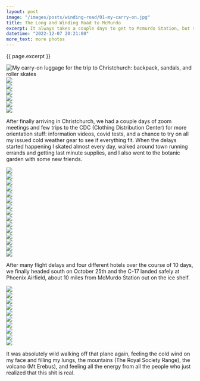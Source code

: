 ```yaml
---
layout: post
image: "/images/posts/winding-road/01-my-carry-on.jpg"
title: The Long and Winding Road to McMurdo
excerpt: It always takes a couple days to get to Mcmurdo Station, but sometimes it takes a couple weeks! I left my home on October 17th, heading west. The flights can be pretty brutal, not to mention all the layovers, and this year was extra special with 13 hours in Brisbane! Thankfully I met a new Antarctica friend on the flight, and we really made the most of it (but then we didn't get into Christchurch until 1am). In total it was about 21 hours of flight time and exactly 48 hours from the moment I left my house in Portland to the moment I walked into my hotel room in Christchurch. And that's just getting to christchurch!
datetime: "2022-12-07 20:21:00"
more_text: more photos
---
```


{{ page.excerpt }}

<div class="row">
  <div class="col-sm-12">
    <img src="{{ page.image }}" alt="My carry-on luggage for the trip to Christchurch: backpack, sandals, and roller skates">
  </div>
</div>

<div class="row">
  <div class="col-sm-4">
    <img src="/images/posts/winding-road/02-tile.jpg">
  </div>
  <div class="col-sm-4">
    <img src="/images/posts/winding-road/03-sunset.jpg">
  </div>
  <div class="col-sm-4">
    <img src="/images/posts/winding-road/04-brisbane.jpg">
  </div>
</div>

<div class="row">
  <div class="col-sm-12">
    <img src="/images/posts/winding-road/05-palm-trees.jpg">
  </div>
</div>

<div class="row">
  <div class="col-sm-6">
    <img src="/images/posts/winding-road/06-layover-cafe-bird.jpg">
  </div>
  <div class="col-sm-6">
    <img src="/images/posts/winding-road/07-layover-chilling.jpg">
  </div>
</div>

<p class="inline-copy">
After finally arriving in Christchurch, we had a couple days of zoom meetings and few trips to the CDC (Clothing Distribution Center) for more orientation stuff: information videos, covid tests, and a chance to try on all my issued cold weather gear to see if everything fit. When the delays started happening I skated almost every day, walked around town running errands and getting last minute supplies, and I also went to the botanic garden with some new friends.
</p>

<div class="row">
  <div class="col-sm-4">
    <img src="/images/posts/winding-road/08-3am.jpg">
  </div>
  <div class="col-sm-4">
    <img src="/images/posts/winding-road/09-exhausted.jpg">
  </div>
  <div class="col-sm-4">
    <img src="/images/posts/winding-road/10-luggage.jpg">
  </div>
</div>

<div class="row">
  <div class="col-sm-6">
    <img src="/images/posts/winding-road/11-covid-result.jpg">
  </div>
  <div class="col-sm-6">
    <img src="/images/posts/winding-road/12-rat-test.jpg">
  </div>
</div>

<div class="row">
  <div class="col-sm-12">
    <img src="/images/posts/winding-road/13-trolley.jpg">
  </div>
</div>

<div class="row">
  <div class="col-sm-6">
    <img src="/images/posts/winding-road/14-botanic-garden.jpg">
  </div>
  <div class="col-sm-6">
    <img src="/images/posts/winding-road/15-graffiti.jpg">
  </div>
</div>

<div class="row">
  <div class="col-sm-12">
    <img src="/images/posts/winding-road/16-kite.jpg">
  </div>
</div>

<div class="row">
  <div class="col-sm-6">
    <img src="/images/posts/winding-road/17-dance-o-mat-light.jpg">
  </div>
  <div class="col-sm-6">
    <img src="/images/posts/winding-road/17-dance-o-mat-dark.jpg">
  </div>
</div>


<div class="row">
  <div class="col-sm-6">
    <img src="/images/posts/winding-road/18-beach.jpg">
  </div>
  <div class="col-sm-6">
    <img src="/images/posts/winding-road/19-ocean.jpg">
  </div>
</div>

<div class="row">
  <div class="col-sm-6">
    <img src="/images/posts/winding-road/19-skate-park.jpg">
  </div>
  <div class="col-sm-6">
    <img src="/images/posts/winding-road/20-kitty.jpg">
  </div>
</div>

<p class="inline-copy">
After many flight delays and four different hotels over the course of 10 days, we finally headed south on October 25th and the C-17 landed safely at Phoenix Airfield, about 10 miles from McMurdo Station out on the ice shelf.
</p>

<div class="row">
  <div class="col-sm-12">
    <img src="/images/posts/winding-road/20-mr-bean.jpg">
  </div>
</div>

<div class="row">
  <div class="col-sm-6">
    <img src="/images/posts/winding-road/21-bus-ride.jpg">
  </div>
  <div class="col-sm-6">
    <img src="/images/posts/winding-road/22-c17-boys.jpg">
  </div>
</div>


<div class="row">
  <div class="col-sm-12">
    <img src="/images/posts/winding-road/23-c17.jpg">
  </div>
</div>

<div class="row">
  <div class="col-sm-12">
    <img src="/images/posts/winding-road/24-c17-pano.jpg">
  </div>
</div>

<div class="row">
  <div class="col-sm-6">
    <img src="/images/posts/winding-road/25-sydney-and-katie.jpg">
  </div>
  <div class="col-sm-6">
    <img src="/images/posts/winding-road/26-flight-info.jpg">
  </div>
</div>

<div class="row">
  <div class="col-sm-12">
    <img src="/images/posts/winding-road/29-c17-at-phoenix.jpg">
  </div>
</div>

<div class="row">
  <div class="col-sm-6">
    <img src="/images/posts/winding-road/27-c17-at-phoenix.jpg">
  </div>
  <div class="col-sm-6">
    <img src="/images/posts/winding-road/28-erebus-from-phoenix.jpg">
  </div>
</div>

<p class="inline-copy">
It was absolutely wild walking off that plane again, feeling the cold wind on my face and filling my lungs, the mountains (The Royal Society Range), the volcano (Mt Erebus), and feeling all the energy from all the people who just realized that this shit is real.
</p>